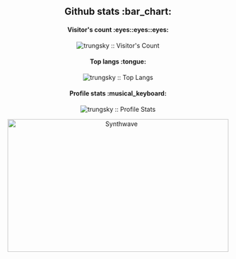 <h2 align="center">Github stats :bar_chart:</h2>

<h4 align="center">Visitor's count :eyes::eyes::eyes:</h4>

<p align="center"><img src="https://profile-counter.glitch.me/{trungsky}/count.svg" alt="trungsky :: Visitor's Count" /></p>

<h4 align="center">Top langs :tongue:</h4>

<p align="center"><img src="https://github-readme-stats.vercel.app/api/top-langs/?username=trungsky&langs_count=12&theme=tokyonight&layout=compact" alt="trungsky :: Top Langs" /></p>

<h4 align="center">Profile stats :musical_keyboard:</h4>

<p align="center"><img src="https://github-readme-stats.vercel.app/api?username=trungsky&show_icons=true&theme=synthwave" alt="trungsky :: Profile Stats" /></p>

<p align="center"><img src="https://thumbs.gfycat.com/GoodnaturedFondGaur-size_restricted.gif" alt="Synthwave" height="300" width="500"></p>
